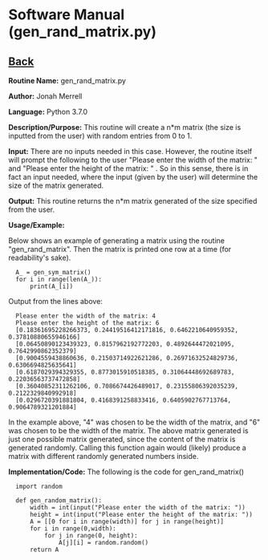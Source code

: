 # Software Manual (gen_rand_matrix.py)

## [Back](../softwaremanual)

**Routine Name:**           gen_rand_matrix.py

**Author:** Jonah Merrell

**Language:** Python 3.7.0

**Description/Purpose:** This routine will create a n*m matrix (the size is inputted from the user)
 with random entries from 0 to 1.

**Input:** There are no inputs needed in this case. However, the routine itself will prompt the following to the user 
"Please enter the width of the matrix: " and "Please enter the height of the matrix: " . So in this sense, there is in
 fact an input needed, where the input (given by the user) will determine the size of the matrix generated.

**Output:** This routine returns the n*m matrix generated of the size specified from the user.

**Usage/Example:**

Below shows an example of generating a matrix using the routine "gen_rand_matrix". Then the matrix is printed 
one row at a time (for readability's sake). 

      A_ = gen_sym_matrix()
      for i in range(len(A_)):
          print(A_[i])


Output from the lines above:

      Please enter the width of the matrix: 4
      Please enter the height of the matrix: 6
      [0.18361695228266373, 0.24419516412171816, 0.6462210640959352, 0.37810880655946166]
      [0.06450890123439323, 0.8157962192772203, 0.4892644472021095, 0.7642990862352379]
      [0.9004559438860636, 0.21503714922621286, 0.26971632524829736, 0.6306694825635641]
      [0.6187029394329355, 0.8773015910518385, 0.31064448692689783, 0.22036563737472858]
      [0.36040852311262106, 0.7086674426489017, 0.23155806392035239, 0.2122329840992918]
      [0.0296720391881804, 0.4168391258833416, 0.6405902767713764, 0.9064789321201884]

In the example above, "4" was chosen to be the width of the matrix, and "6" was chosen to be the width of the matrix.
 The above matrix generated is just one possible matrix generated, since the content of the matrix is generated randomly.
 Calling this function again would (likely) produce a matrix with different randomly generated numbers inside.

**Implementation/Code:** The following is the code for gen_rand_matrix()


      import random
      
      def gen_random_matrix():
          width = int(input("Please enter the width of the matrix: "))
          height = int(input("Please enter the height of the matrix: "))
          A = [[0 for i in range(width)] for j in range(height)]
          for i in range(0,width):
              for j in range(0, height):
                  A[j][i] = random.random()
          return A
